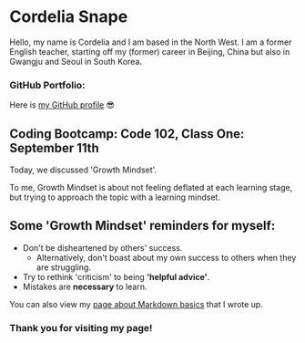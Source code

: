 # Cordelia Snape

Hello, my name is Cordelia and I am based in the North West. I am a former English teacher, starting off my (former) career in Beijing, China but also in Gwangju and Seoul in South Korea.

### GitHub Portfolio:

Here is [my GitHub profile](https://github.com/cordeliasnape) 😎


## Coding Bootcamp: Code 102, Class One: September 11th

Today, we discussed 'Growth Mindset'. 

To me, Growth Mindset is about not feeling deflated at each learning stage, but trying to approach the topic with a learning mindset. 

## Some 'Growth Mindset' reminders for myself: 
- Don't be disheartened by others' success.
  - Alternatively, don't boast about my own success to others when they are struggling.
- Try to rethink 'criticism' to being **'helpful advice'**.
- Mistakes are **necessary** to learn.

You can also view my [page about Markdown basics](https://cordeliasnape.github.io/reading-notes/class-01) that I wrote up. 

### Thank you for visiting my page!
